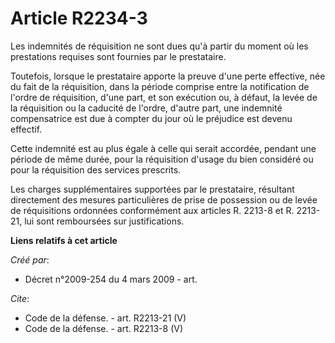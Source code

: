 # Article R2234-3

Les indemnités de réquisition ne sont dues qu'à partir du moment où les prestations requises sont fournies par le
prestataire. 

Toutefois, lorsque le prestataire apporte la preuve d'une perte effective, née du fait de la réquisition, dans la période
comprise entre la notification de l'ordre de réquisition, d'une part, et son exécution ou, à défaut, la levée de la
réquisition ou la caducité de l'ordre, d'autre part, une indemnité compensatrice est due à compter du jour où le préjudice
est devenu effectif. 

Cette indemnité est au plus égale à celle qui serait accordée, pendant une période de même durée, pour la réquisition d'usage
du bien considéré ou pour la réquisition des services prescrits. 

Les charges supplémentaires supportées par le prestataire, résultant directement des mesures particulières de prise de
possession ou de levée de réquisitions ordonnées conformément aux articles R. 2213-8 et R. 2213-21, lui sont remboursées sur
justifications.

**Liens relatifs à cet article**

_Créé par_:

  - Décret n°2009-254 du 4 mars 2009 - art.

_Cite_:

  - Code de la défense. - art. R2213-21 (V)
  - Code de la défense. - art. R2213-8 (V)
